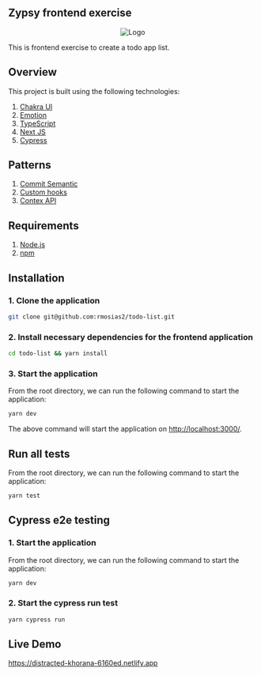 ## Zypsy frontend exercise

<p align="center">
  <img src="https://user-images.githubusercontent.com/86744969/140171341-65468049-7a55-416b-8c88-1c4abb70aeb3.png" alt="Logo"/>
</p>

This is frontend exercise to create a todo app list.

## Overview

This project is built using the following technologies:

1. [Chakra UI](https://chakra-ui.com/)
2. [Emotion](https://emotion.sh/)
3. [TypeScript](https://www.typescriptlang.org/)
4. [Next JS](https://nextjs.org)
5. [Cypress](https://www.cypress.io)

## Patterns
1. [Commit Semantic](http://karma-runner.github.io/6.3/dev/git-commit-msg.html)
2. [Custom hooks](https://reactjs.org/docs/hooks-custom.html)
3. [Contex API](https://reactjs.org/docs/context.html)

## Requirements

1. [Node.js](https://nodejs.org/)
2. [npm](https://www.npmjs.com/)

## Installation

### 1. **Clone the application**

```sh
git clone git@github.com:rmosias2/todo-list.git
```

### 2. **Install necessary dependencies for the frontend application**

```sh
cd todo-list && yarn install
```

### 3. **Start the application**

From the root directory, we can run the following command to start the application:

```sh
yarn dev
```

The above command will start the application on [http://localhost:3000/](http://localhost:3000).

## Run all tests

From the root directory, we can run the following command to start the application:

```sh
yarn test
```

## Cypress e2e testing

### 1. **Start the application**


From the root directory, we can run the following command to start the application:

```sh
yarn dev
```

### 2. **Start the cypress run test**

```sh
yarn cypress run
```


## Live Demo
https://distracted-khorana-6160ed.netlify.app

